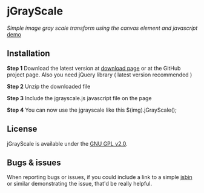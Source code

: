 # jGrayScale

*Simple image gray scale transform using the canvas element and javascript* [demo](http://volkansengul.com/lab/jgrayscale)

## Installation

**Step 1**
Download the latest version at [download page](http://volkansengul.com/lab/jgrayscale) or at the GitHub project page.
Also you need jQuery library ( latest version recommended )

**Step 2**
Unzip the downloaded file

**Step 3**
Include the jgrayscale.js javascript file on the page
<script type="text/javascript" src="jgrayscale.js"></script>

**Step 4**
You can now use the jgrayscale like this
$(img).jGrayScale();


## License

jGrayScale is available under the [GNU GPL v2.0](http://www.gnu.org/licenses/gpl-2.0.html).

## Bugs & issues

When reporting bugs or issues, if you could include a link to a simple [jsbin](http://jsbin.com) or similar demonstrating the issue, that'd be really helpful.
